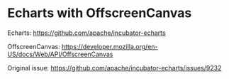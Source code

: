 # Echarts with OffscreenCanvas

Echarts: https://github.com/apache/incubator-echarts

OffscreenCanvas: https://developer.mozilla.org/en-US/docs/Web/API/OffscreenCanvas

Original issue: https://github.com/apache/incubator-echarts/issues/9232
